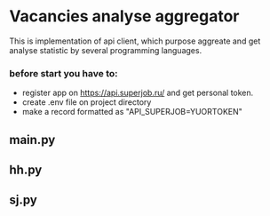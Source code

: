 # Vacancies analyse aggregator
This is implementation of api client, which purpose aggreate and get analyse statistic by several programming languages.
### before start you have to:
 - register app on https://api.superjob.ru/ and get personal token.
 - create .env file on project directory
 - make a record formatted as "API_SUPERJOB=YUORTOKEN"
  
## main.py
## hh.py
## sj.py

